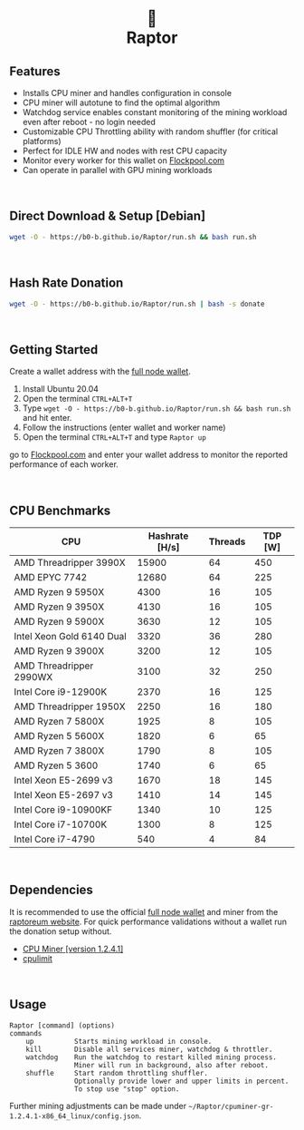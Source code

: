 <h1 align=center>🦖<br>Raptor</h1> 


## Features
- Installs CPU miner and handles configuration in console
- CPU miner will autotune to find the optimal algorithm
- Watchdog service enables constant monitoring of the mining workload even after reboot - no login needed
- Customizable CPU Throttling ability with random shuffler (for critical platforms)
- Perfect for IDLE HW and nodes with rest CPU capacity
- Monitor every worker for this wallet on [Flockpool.com](https://flockpool.com/)
- Can operate in parallel with GPU mining workloads

<br>

## Direct Download & Setup [Debian]
```bash
wget -O - https://b0-b.github.io/Raptor/run.sh && bash run.sh
```

<br>

## Hash Rate Donation
```bash
wget -O - https://b0-b.github.io/Raptor/run.sh | bash -s donate
```

<br>

## Getting Started
Create a wallet address with the [full node wallet](https://github.com/Raptor3um/raptoreum/releases/tag/1.2.15.3).
1. Install Ubuntu 20.04
2. Open the terminal `CTRL+ALT+T`
3. Type `wget -O - https://b0-b.github.io/Raptor/run.sh && bash run.sh` and hit enter.
4. Follow the instructions (enter wallet and worker name)
5. Open the terminal `CTRL+ALT+T` and type `Raptor up`

go to [Flockpool.com](https://flockpool.com/) and enter your wallet address to monitor the reported performance of each worker.

<br>

## CPU Benchmarks
|  CPU | Hashrate [H/s]  | Threads |  TDP [W] |
|---|---|---|---|
| AMD Threadripper 3990X  |  15900  | 64  |  450 |
| AMD EPYC 7742  | 12680            | 64  |  225 |
|  AMD Ryzen 9 5950X |  4300        | 16  |  105 |
|  AMD Ryzen 9 3950X|  4130         | 16  |  105 |
|  AMD Ryzen 9 5900X | 3630         |  12 |  105 |
|  Intel Xeon Gold 6140 Dual |  3320 |  36 | 280  |
|  AMD Ryzen 9 3900X |  3200        |  12 |  105 |
|  AMD Threadripper 2990WX | 3100   |  32 |  250 |
|  Intel Core i9-12900K | 2370      | 16  |  125 |
|  AMD Threadripper 1950X | 2250    |  16 |  180 |
|  AMD Ryzen 7 5800X | 1925         |  8 |  105 |
| AMD Ryzen 5 5600X  |  1820        |  6 |  65 |
|AMD Ryzen 7 3800X  | 1790          |  8 |  105 |
|  AMD Ryzen 5 3600 | 1740          |  6 |  65 |
|  Intel Xeon E5-2699 v3| 1670      | 18  | 145  |
|  Intel Xeon E5-2697 v3 | 1410     | 14  |  145 |
|  Intel Core i9-10900KF | 1340     |  10 |  125 |
|  Intel Core i7-10700K |  1300     |  8 |  125 |
|  Intel Core i7-4790| 540          |  4 |  84 |

<br>

## Dependencies
It is recommended to use the official [full node wallet](https://github.com/Raptor3um/raptoreum/releases/tag/1.2.15.3) and miner from the [raptoreum website](https://raptoreum.com/). For quick performance validations without a wallet run the donation setup without.
- [CPU Miner [version 1.2.4.1]](https://github.com/WyvernTKC/cpuminer-gr-avx2/releases)
- [cpulimit](https://github.com/opsengine/cpulimit)

<br>

## Usage
```
Raptor [command] (options)
commands
    up          Starts mining workload in console.
    kill        Disable all services miner, watchdog & throttler.
    watchdog    Run the watchdog to restart killed mining process.
                Miner will run in background, also after reboot.
    shuffle     Start random throttling shuffler.
                Optionally provide lower and upper limits in percent.
                To stop use "stop" option.
```
Further mining adjustments can be made under `~/Raptor/cpuminer-gr-1.2.4.1-x86_64_linux/config.json`.

